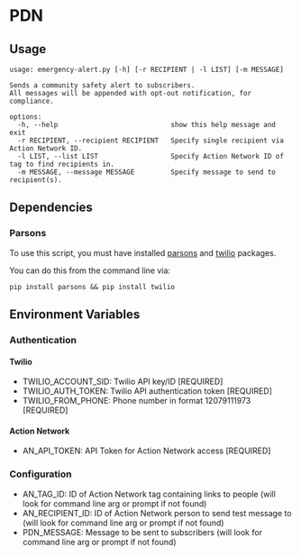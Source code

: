 # PDN
## Usage
```
usage: emergency-alert.py [-h] [-r RECIPIENT | -l LIST] [-m MESSAGE]

Sends a community safety alert to subscribers.
All messages will be appended with opt-out notification, for compliance.

options:
  -h, --help                            show this help message and exit
  -r RECIPIENT, --recipient RECIPIENT   Specify single recipient via Action Network ID.
  -l LIST, --list LIST                  Specify Action Network ID of tag to find recipients in.
  -m MESSAGE, --message MESSAGE         Specify message to send to recipient(s).
```
## Dependencies
### Parsons
To use this script, you must have installed [parsons](https://www.parsonsproject.org/) and [twilio](https://pypi.org/project/twilio/) packages.

You can do this from the command line via:

```pip install parsons && pip install twilio```

## Environment Variables
### Authentication
#### Twilio
- TWILIO_ACCOUNT_SID: Twilio API key/ID [REQUIRED]
- TWILIO_AUTH_TOKEN: Twilio API authentication token [REQUIRED]
- TWILIO_FROM_PHONE: Phone number in format 12079111973 [REQUIRED]
#### Action Network
- AN_API_TOKEN: API Token for Action Network access [REQUIRED]
### Configuration
- AN_TAG_ID: ID of Action Network tag containing links to people (will look for command line arg or prompt if not found)
- AN_RECIPIENT_ID: ID of Action Network person to send test message to (will look for command line arg or prompt if not found)
- PDN_MESSAGE: Message to be sent to subscribers (will look for command line arg or prompt if not found)
